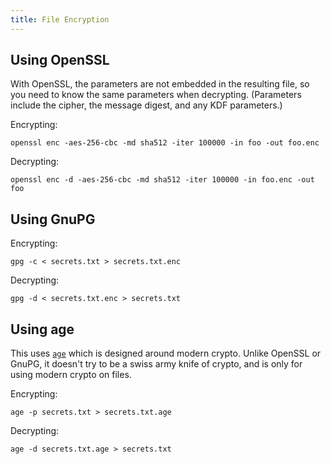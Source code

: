 ```yaml
---
title: File Encryption
---
```


## Using OpenSSL

With OpenSSL, the parameters are not embedded in the resulting file, so you need
to know the same parameters when decrypting.  (Parameters include the cipher,
the message digest, and any KDF parameters.)

Encrypting:

```
openssl enc -aes-256-cbc -md sha512 -iter 100000 -in foo -out foo.enc
```

Decrypting:

```
openssl enc -d -aes-256-cbc -md sha512 -iter 100000 -in foo.enc -out foo
```

## Using GnuPG

Encrypting:

```
gpg -c < secrets.txt > secrets.txt.enc
```

Decrypting:

```
gpg -d < secrets.txt.enc > secrets.txt
```

## Using age

This uses [`age`](https://github.com/FiloSottile/age) which is designed around
modern crypto.  Unlike OpenSSL or GnuPG, it doesn't try to be a swiss army knife
of crypto, and is only for using modern crypto on files.

Encrypting:

```
age -p secrets.txt > secrets.txt.age
```

Decrypting:

```
age -d secrets.txt.age > secrets.txt
```
